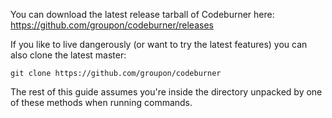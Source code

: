 You can download the latest release tarball of Codeburner here: <a href="https://github.com/groupon/codeburner/releases" target="_blank">https://github.com/groupon/codeburner/releases</a>

If you like to live dangerously (or want to try the latest features) you can also clone the latest master:

```
git clone https://github.com/groupon/codeburner
```

The rest of this guide assumes you're inside the directory unpacked by one of these methods when running commands.
